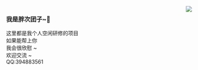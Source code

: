 
<img align="right" src="https://github-readme-stats.vercel.app/api?username=PantsuDango&show_icons=true&hide_title=true&theme=omni&&hide_border=true" />

###  我是胖次团子~👋
这里都是我个人空闲研修的项目  
如果能帮上你  
我会很欣慰 ~   
欢迎交流 ~  
QQ:394883561  

<!--
**PantsuDango/PantsuDango** is a ✨ _special_ ✨ repository because its `README.md` (this file) appears on your GitHub profile.

Here are some ideas to get you started:

- 🔭 I’m currently working on ...
- 🌱 I’m currently learning ...
- 👯 I’m looking to collaborate on ...
- 🤔 I’m looking for help with ...
- 💬 Ask me about ...
- 📫 How to reach me: ...
- 😄 Pronouns: ...
- ⚡ Fun fact: ...
-->
